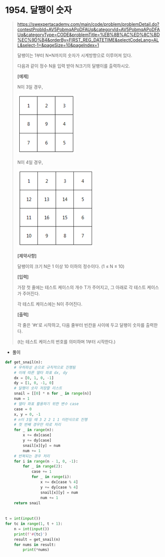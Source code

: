 # 1954. 달팽이 숫자

> https://swexpertacademy.com/main/code/problem/problemDetail.do?contestProbId=AV5PobmqAPoDFAUq&categoryId=AV5PobmqAPoDFAUq&categoryType=CODE&problemTitle=%EB%8B%AC%ED%8C%BD%EC%9D%B4&orderBy=FIRST_REG_DATETIME&selectCodeLang=ALL&select-1=&pageSize=10&pageIndex=1
>
> 달팽이는 1부터 N*N까지의 숫자가 시계방향으로 이루어져 있다.
>
> 다음과 같이 정수 N을 입력 받아 N크기의 달팽이를 출력하시오.
>
> 
> **[예제]**
>
> N이 3일 경우,
>
> ![image-20210822202820510](01954-달팽이_숫자.assets/image-20210822202820510.png)
>
> N이 4일 경우,
>
> ![image-20210822202832550](01954-달팽이_숫자.assets/image-20210822202832550.png)
>
> **[제약사항]**
>
> 달팽이의 크기 N은 1 이상 10 이하의 정수이다. (1 ≤ N ≤ 10)
>
> 
> **[입력]**
>
> 가장 첫 줄에는 테스트 케이스의 개수 T가 주어지고, 그 아래로 각 테스트 케이스가 주어진다.
>
> 각 테스트 케이스에는 N이 주어진다.
>
> 
> **[출력]**
>
> 각 줄은 '#t'로 시작하고, 다음 줄부터 빈칸을 사이에 두고 달팽이 숫자를 출력한다.
>
> (t는 테스트 케이스의 번호를 의미하며 1부터 시작한다.)

- 풀이

```python
def get_snail(n):
    # 우하좌상 순으로 규칙적으로 진행됨
    # 이에 따른 델타 좌표 dx, dy
    dx = [0, 1, 0, -1]
    dy = [1, 0, -1, 0]
    # 달팽이 숫자 저장할 리스트
    snail = [[0] * n for _ in range(n)]
    num = 1
    # 델타 좌표 활용하기 위한 변수 case
    case = 0
    x, y = 0, -1
    # n이 3일 때 3 2 2 1 1 이런식으로 진행
    # 첫 번째 경우만 따로 처리
    for _ in range(n):
        x += dx[case]
        y += dy[case]
        snail[x][y] = num
        num += 1
    # 반복되는 경우 처리
    for i in range(n - 1, 0, -1):
        for _ in range(2):
            case += 1
            for _ in range(i):
                x += dx[case % 4]
                y += dy[case % 4]
                snail[x][y] = num
                num += 1
    return snail


t = int(input())
for tc in range(1, t + 1):
    n = int(input())
    print(f'#{tc}')
    result = get_snail(n)
    for nums in result:
        print(*nums)
```

